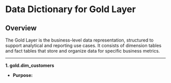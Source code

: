 # **Data Dictionary for Gold Layer**

## **Overview**

The Gold Layer is the business-level data representation, structured to support analytical and reporting use cases. 
It consists of dimension tables and fact tables that store and organize data for specific business metrics.

---------------------------------------------------------------------------------------------------------

**1. gold.dim_customers**

- **Purpose:** 
